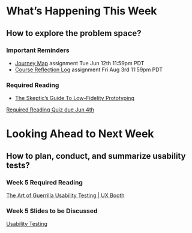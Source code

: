 <div class="alert">

# What’s Happening This Week
## How to explore the problem space?
### Important Reminders
* [Journey Map](#) assignment <span class='badge'> Tue Jun 12th 11:59pm PDT</span>
* [Course Reflection Log](#) assignment <span class='badge'> Fri Aug 3rd 11:59pm PDT</span>

### Required Reading
* [The Skeptic’s Guide To Low-Fidelity Prototyping](https://www.smashingmagazine.com/2014/10/the-skeptics-guide-to-low-fidelity-prototyping/)

[Required Reading Quiz due Jun 4th](https://canvas.sfu.ca/courses/44038/quizzes/166553 ':class=button')

</div>

# Looking Ahead to Next Week
## How to plan, conduct, and summarize usability tests?
### Week 5 Required Reading
<a class="embedly-card" data-card-controls="0" data-card-align="left" href="http://www.uxbooth.com/articles/the-art-of-guerrilla-usability-testing/">The Art of Guerrilla Usability Testing | UX Booth</a>
<script async src="//cdn.embedly.com/widgets/platform.js" charset="UTF-8"></script>

### Week 5 Slides to be Discussed
[Usability Testing](https://www.google.ca/slides/about/)
